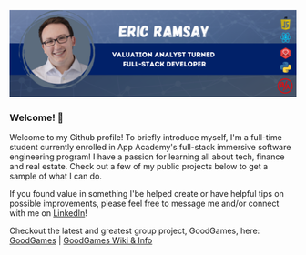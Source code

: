 ![Header](https://github.com/eramsay20/eramsay20/blob/main/ReadMe_Banner.png?raw=true)


### Welcome! 👋

<!-- Actual text -->
Welcome to my Github profile! To briefly introduce myself, I'm a full-time student currently enrolled in App Academy's full-stack immersive software engineering program! I have a passion for learning all about tech, finance and real estate. Check out a few of my public projects below to get a sample of what I can do.

If you found value in something I'be helped create or have helpful tips on possible improvements, please feel free to message me and/or connect with me on [LinkedIn](https://www.linkedin.com/in/ericramsay/)!

Checkout the latest and greatest group project, GoodGames, here: [GoodGames](https://goodgames-appacademy.herokuapp.com/) | [GoodGames Wiki & Info](https://github.com/cubOlson/GoodGames/wiki)

<!--
**eramsay20/eramsay20** is a ✨ _special_ ✨ repository because its `README.md` (this file) appears on your GitHub profile.

Here are some ideas to get you started:

- 🔭 I’m currently working on ...
- 🌱 I’m currently learning ...
- 👯 I’m looking to collaborate on ...
- 🤔 I’m looking for help with ...
- 💬 Ask me about ...
- 📫 How to reach me: ...
- 😄 Pronouns: ...
- ⚡ Fun fact: ...
-->
